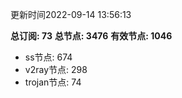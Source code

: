 更新时间2022-09-14 13:56:13

**总订阅: 73**
**总节点: 3476**
**有效节点: 1046**
- ss节点: 674
- v2ray节点: 298
- trojan节点: 74
